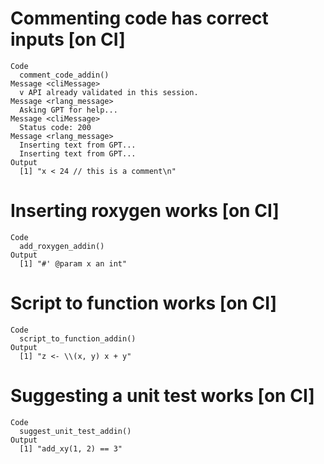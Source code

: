 # Commenting code has correct inputs [on CI]

    Code
      comment_code_addin()
    Message <cliMessage>
      v API already validated in this session.
    Message <rlang_message>
      Asking GPT for help...
    Message <cliMessage>
      Status code: 200
    Message <rlang_message>
      Inserting text from GPT...
      Inserting text from GPT...
    Output
      [1] "x < 24 // this is a comment\n"

# Inserting roxygen works [on CI]

    Code
      add_roxygen_addin()
    Output
      [1] "#' @param x an int"

# Script to function works [on CI]

    Code
      script_to_function_addin()
    Output
      [1] "z <- \\(x, y) x + y"

# Suggesting a unit test works [on CI]

    Code
      suggest_unit_test_addin()
    Output
      [1] "add_xy(1, 2) == 3"

